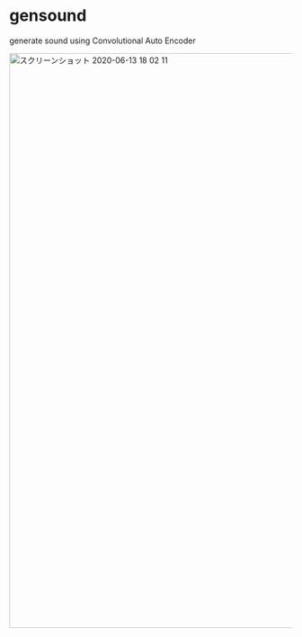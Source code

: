 # gensound
generate sound using Convolutional Auto Encoder

<img width="1022" alt="スクリーンショット 2020-06-13 18 02 11" src="https://user-images.githubusercontent.com/66860222/84564956-af8f5400-ada0-11ea-8a2d-28909f95d42d.png">

